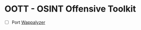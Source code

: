 # OOTT - OSINT Offensive Toolkit

- [ ] Port [Wappalyzer](https://github.com/wappalyzer/wappalyzer)
